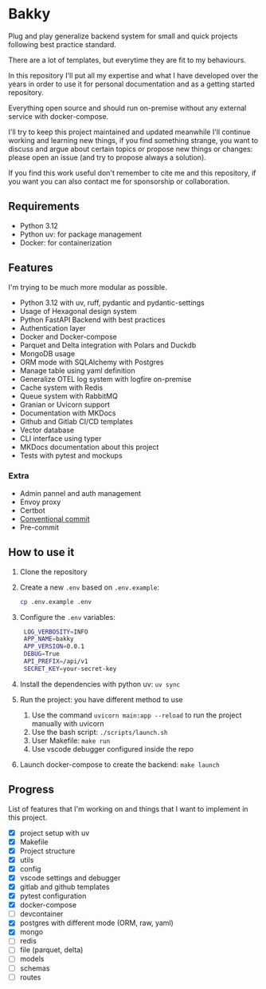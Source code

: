 # Bakky

Plug and play generalize backend system for small and quick projects following best practice standard.

There are a lot of templates, but everytime they are fit to my behaviours.

In this repository I'll put all my expertise and what I have developed over the years in order to use it for personal documentation and as a getting started repository.

Everything open source and should run on-premise without any external service with docker-compose.

I'll try to keep this project maintained and updated meanwhile I'll continue working and learning new things, if you find something strange, you want to discuss and argue about certain topics or propose new things or changes: please open an issue (and try to propose always a solution).

If you find this work useful don't remember to cite me and this repository, if you want you can also contact me for sponsorship or collaboration.

## Requirements

- Python 3.12
- Python uv: for package management
- Docker: for containerization

## Features

I'm trying to be much more modular as possible.

- Python 3.12 with uv, ruff, pydantic and pydantic-settings
- Usage of Hexagonal design system
- Python FastAPI Backend with best practices
- Authentication layer
- Docker and Docker-compose
- Parquet and Delta integration with Polars and Duckdb
- MongoDB usage
- ORM mode with SQLAlchemy with Postgres
- Manage table using yaml definition
- Generalize OTEL log system with logfire on-premise
- Cache system with Redis
- Queue system with RabbitMQ
- Granian or Uvicorn support
- Documentation with MKDocs
- Github and Gitlab CI/CD templates
- Vector database
- CLI interface using typer
- MKDocs documentation about this project
- Tests with pytest and mockups

### Extra

- Admin pannel and auth management
- Envoy proxy
- Certbot
- [Conventional commit](https://www.conventionalcommits.org/en/v1.0.0/)
- Pre-commit

## How to use it

1. Clone the repository
2. Create a new `.env` based on `.env.example`:

   ```bash
   cp .env.example .env
   ```

3. Configure the `.env` variables:

   ```bash
    LOG_VERBOSITY=INFO
    APP_NAME=bakky
    APP_VERSION=0.0.1
    DEBUG=True
    API_PREFIX=/api/v1
    SECRET_KEY=your-secret-key
   ```

4. Install the dependencies with python uv: `uv sync`
5. Run the project: you have different method to use
   1. Use the command `uvicorn main:app --reload` to run the project manually with uvicorn
   2. Use the bash script: `./scripts/launch.sh`
   3. User Makefile: `make run`
   4. Use vscode debugger configured inside the repo
6. Launch docker-compose to create the backend: `make launch`

## Progress

List of features that I'm working on and things that I want to implement in this project.

- [x] project setup with uv
- [x] Makefile
- [x] Project structure
- [x] utils
- [x] config
- [x] vscode settings and debugger
- [x] gitlab and github templates
- [x] pytest configuration
- [x] docker-compose
- [ ] devcontainer
- [x] postgres with different mode (ORM, raw, yaml)
- [x] mongo
- [ ] redis
- [ ] file (parquet, delta)
- [ ] models
- [ ] schemas
- [ ] routes
